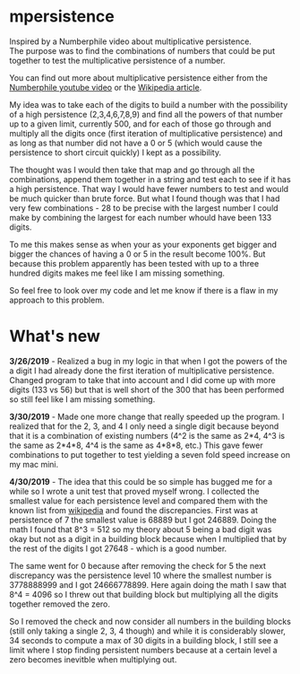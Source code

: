 # mpersistence

Inspired by a Numberphile video about multiplicative persistence.  
The purpose was to find the combinations of numbers
that could be put together to test the multiplicative persistence of a number.  

You can find out more about multiplicative persistence either from the 
[Numberphile youtube video](https://www.youtube.com/watch?v=Wim9WJeDTHQ&t=603s) 
or the [Wikipedia article](https://en.wikipedia.org/wiki/Persistence_of_a_number).

My idea was to take each of the digits to build a number with the possibility 
of a high persistence (2,3,4,6,7,8,9) and find all the powers of that number up
to a given limit, currently 500, and for each of those go through and multiply all the digits 
once (first iteration of multiplicative persistence) and as long as that number
did not have a 0 or 5 (which would cause the persistence to short circuit quickly) 
I kept as a possibility.  

The thought was I would then take that map and go through all the combinations, 
append them together in a string and test each to see if it has a high persistence.
That way I would have fewer numbers to test and would be much quicker than brute force. 
But what I found though was that I had very few combinations - 28 to be precise with 
the largest number I could make by combining the largest for each number
 whould have been 133 digits.  
 
To me this makes sense as when your as your exponents get bigger and bigger the chances of 
having a 0 or 5 in the result become 100%.  But because this problem apparently 
has been tested with up to a three hundred digits makes me feel like I am missing
something.  

So feel free to look over my code and let me know if there is a flaw in 
my approach to this problem.    

# What's new

**3/26/2019** - Realized a bug in my logic in that when I got the powers of the a
digit I had already done the first iteration of multiplicative persistence.   
Changed program to take that into account and I did come up with more digits (133 vs 56)
but that is well short of the 300 that has been performed so still feel like 
I am missing something.

**3/30/2019** - Made one more change that really speeded up the program.  I 
realized that for the 2, 3, and 4 I only need a single digit because beyond that
it is a combination of existing numbers (4^2 is the same as 2\*4, 4^3 is the 
same as 2\*4\*8, 4^4 is the same as 4\*8\*8, etc.)  This gave fewer combinations 
to put together to test yielding a seven fold speed increase on my mac mini.

**4/30/2019** - The idea that this could be so simple has bugged me for a while 
so I wrote a unit test that proved myself wrong.  I collected the smallest value 
for each persistence level and compared them with the known list from [wikipedia](https://en.wikipedia.org/wiki/Persistence_of_a_number) 
and found the discrepancies.   First was at persistence of 7 the smallest value is 68889
but I got 246889.   Doing the math I found that 8^3 = 512 so my theory about 5 being
a bad digit was okay but not as a digit in a building block because when I 
multiplied that by the rest of the digits I got 27648 - which is a good number.

The same went for 0 because after removing the check for 5 the next discrepancy was the persistence level 10 where 
the smallest number is 3778888999 and I got 24666778899.  Here again doing the math I 
saw that 8^4 = 4096 so I threw out that building block but multiplying all the digits 
together removed the zero.    

So I removed the check and now consider all numbers in the building blocks (still only 
taking a single 2, 3, 4 though) and while it is considerably slower, 34 seconds to compute 
a max of 30 digits in a building block,  I still see a limit where I stop finding 
persistent numbers because at a certain level a zero becomes inevitble when multiplying out.    